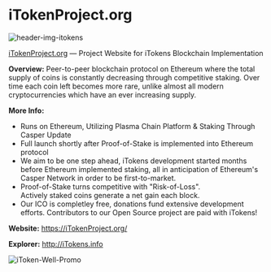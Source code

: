 # iTokenProject.org

![header-img-itokens](https://pasteupload.com/images/2017/08/24/cover-new.jpg)

[iTokenProject.org](https://itokenproject.org) — Project Website for iTokens Blockchain Implementation

**Overview:** Peer-to-peer blockchain protocol on Ethereum where the total supply of coins is constantly decreasing through competitive staking. Over time each coin left becomes more rare, unlike almost all modern cryptocurrencies which have an ever increasing supply.

**More Info:**

 * Runs on Ethereum, Utilizing Plasma Chain Platform & Staking Through Casper Update
 * Full launch shortly after Proof-of-Stake is implemented into Ethereum protocol
 * We aim to be one step ahead, iTokens development started months before Ethereum implemented staking, all in anticipation of Ethereum's Casper Network in order to be first-to-market.
 * Proof-of-Stake turns competitive with "Risk-of-Loss".<br>Actively staked coins generate a net gain each block.
 * Our ICO is completley free, donations fund extensive development efforts. Contributors to our Open Source project are paid with iTokens!
 
 **Website:** https://iTokenProject.org/
 
 **Explorer:** http://iTokens.info

![iToken-Well-Promo](https://github.com/iTokens/iTokenProject.org/blob/master/iTokens-well-promo.png?raw=true)


